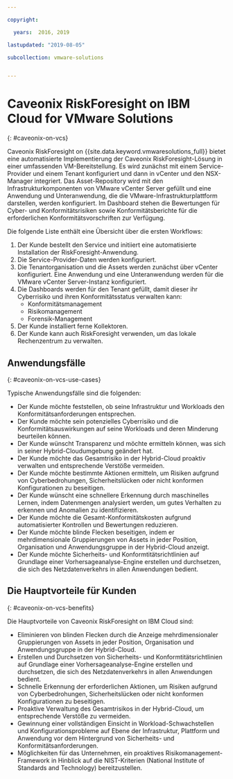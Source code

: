 ```yaml
---

copyright:

  years:  2016, 2019

lastupdated: "2019-08-05"

subcollection: vmware-solutions


---
```


# Caveonix RiskForesight on IBM Cloud for VMware Solutions
{: #caveonix-on-vcs}

Caveonix RiskForesight on {{site.data.keyword.vmwaresolutions_full}} bietet eine automatisierte Implementierung der Caveonix RiskForesight-Lösung in einer umfassenden VM-Bereitstellung. Es wird zunächst mit einem Service-Provider und einem Tenant konfiguriert und dann in vCenter und den NSX-Manager integriert. Das Asset-Repository wird mit den Infrastrukturkomponenten von VMware vCenter Server gefüllt und eine Anwendung und Unteranwendung, die die VMware-Infrastrukturplattform darstellen, werden konfiguriert. Im Dashboard stehen die Bewertungen für Cyber- und Konformitätsrisiken sowie Konformitätsberichte für die erforderlichen Konformitätsvorschriften zur Verfügung.

Die folgende Liste enthält eine Übersicht über die ersten Workflows:
1.	Der Kunde bestellt den Service und initiiert eine automatisierte Installation der RiskForesight-Anwendung.
2.	Die Service-Provider-Daten werden konfiguriert.
3.	Die Tenantorganisation und die Assets werden zunächst über vCenter konfiguriert. Eine Anwendung und eine Unteranwendung werden für die VMware vCenter Server-Instanz konfiguriert.
4.	Die Dashboards werden für den Tenant gefüllt, damit dieser ihr Cyberrisiko und ihren Konformitätsstatus verwalten kann:
    - Konformitätsmanagement
    - Risikomanagement
    - Forensik-Management
5.	Der Kunde installiert ferne Kollektoren.
6.	Der Kunde kann auch RiskForesight verwenden, um das lokale Rechenzentrum zu verwalten.


## Anwendungsfälle
{: #caveonix-on-vcs-use-cases}

Typische Anwendungsfälle sind die folgenden:
- Der Kunde möchte feststellen, ob seine Infrastruktur und Workloads den Konformitätsanforderungen entsprechen.
-	Der Kunde möchte sein potenzielles Cyberrisiko und die Konformitätsauswirkungen auf seine Workloads und deren Minderung beurteilen können.
-	Der Kunde wünscht Transparenz und möchte ermitteln können, was sich in seiner Hybrid-Cloudumgebung geändert hat.
-	Der Kunde möchte das Gesamtrisiko in der Hybrid-Cloud proaktiv verwalten und entsprechende Verstöße vermeiden.
-	Der Kunde möchte bestimmte Aktionen ermitteln, um Risiken aufgrund von Cyberbedrohungen, Sicherheitslücken oder nicht konformen Konfigurationen zu beseitigen.
-	Der Kunde wünscht eine schnellere Erkennung durch maschinelles Lernen, indem Datenmengen analysiert werden, um gutes Verhalten zu erkennen und Anomalien zu identifizieren.
-	Der Kunde möchte die Gesamt-Konformitätskosten aufgrund automatisierter Kontrollen und Bewertungen reduzieren.
-	Der Kunde möchte blinde Flecken beseitigen, indem er mehrdimensionale Gruppierungen von Assets in jeder Position, Organisation und Anwendungsgruppe in der Hybrid-Cloud anzeigt.
-	Der Kunde möchte Sicherheits- und Konformtitätsrichtlinien auf Grundlage einer Vorhersageanalyse-Engine erstellen und durchsetzen, die sich des Netzdatenverkehrs in allen Anwendungen bedient.

## Die Hauptvorteile für Kunden
{: #caveonix-on-vcs-benefits}

Die Hauptvorteile von Caveonix RiskForesight on IBM Cloud sind:
-	Eliminieren von blinden Flecken durch die Anzeige mehrdimensionaler Gruppierungen von Assets in jeder Position, Organisation und Anwendungsgruppe in der Hybrid-Cloud.
-	Erstellen und Durchsetzen von Sicherheits- und Konformtitätsrichtlinien auf Grundlage einer Vorhersageanalyse-Engine erstellen und durchsetzen, die sich des Netzdatenverkehrs in allen Anwendungen bedient.
-	Schnelle Erkennung der erforderlichen Aktionen, um Risiken aufgrund von Cyberbedrohungen, Sicherheitslücken oder nicht konformen Konfigurationen zu beseitigen.
-	Proaktive Verwaltung des Gesamtrisikos in der Hybrid-Cloud, um entsprechende Verstöße zu vermeiden.
-	Gewinnung einer vollständigen Einsicht in Workload-Schwachstellen und Konfigurationsprobleme auf Ebene der Infrastruktur, Plattform und Anwendung vor dem Hintergrund von Sicherheits- und Konformitätsanforderungen.
-	Möglichkeiten für das Unternehmen, ein proaktives Risikomanagement-Framework in Hinblick auf die NIST-Kriterien (National Institute of Standards and Technology) bereitzustellen.
